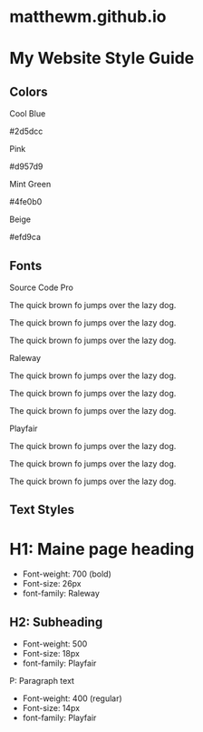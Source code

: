 # matthewm.github.io
<!DOCTYPE html>

<html>
  <head>
<link href="https://fonts.googleapis.com/css2?family=Source+Code+Pro:wght@400;700&display=swap" rel="stylesheet">
<link href="https://fonts.googleapis.com/css2?family=Raleway:ital,wght@0,400;0,700;1,400&display=swap" rel="stylesheet">
<link href="https://fonts.googleapis.com/css2?family=Playfair+Display:wght@400;500;700&display=swap" rel="stylesheet">
<link rel="stylesheet" href="https://matthewm.github.io/stylesheet.css">
  </head>
  <body>
    <h1>My Website Style Guide</h1>
    <div class="container">
      <h2>Colors</h2>
      <div class="color-container">
        <div class="color-panel cool-blue">
          <p class="color-label">Cool Blue</p>
          <p class="color-hex">#2d5dcc</p>
        </div>
        <div class="color-panel pink">
          <p class="color-label">Pink</p>
          <p class="color-hex">#d957d9</p>
        </div>
        <div class="color-panel mint-green">
          <p class="color-label">Mint Green</p>
          <p class="color-hex">#4fe0b0</p>
        </div>
        <div class="color-panel beige">
          <p class="color-label">Beige</p>
          <p class="color-hex">#efd9ca</p>
        </div>
      </div>
    </div>
    <div class="container">
      <h2>Fonts</h2>
      <div class="font-container">
        <div class="font-panel">
          <p class="font-label source-code-pro">Source Code Pro</p>
          <p class="regular source-code-pro">The quick brown fo jumps over the lazy dog.</p>
          <p class="bold source-code-pro">The quick brown fo jumps over the lazy dog.</p>
          <p class="italic source-code-pro">The quick brown fo jumps over the lazy dog.</p>
        </div>
        <div class="font-panel">
          <p class="font-label raleway">Raleway</p>
          <p class="regular raleway">The quick brown fo jumps over the lazy dog.</p>
          <p class="bold raleway">The quick brown fo jumps over the lazy dog.</p>
          <p class="italic raleway">The quick brown fo jumps over the lazy dog.</p>
        </div>
        <div class="font-panel">
          <p class="font-label playfair">Playfair</p>
          <p class="regular playfair">The quick brown fo jumps over the lazy dog.</p>
          <p class="bold playfair">The quick brown fo jumps over the lazy dog.</p>
          <p class="italic playfair">The quick brown fo jumps over the lazy dog.</p>
        </div>
      </div>
    </div>
    <div class="container">
      <h2>Text Styles</h2>
      <div class="text-conatiner">
        <div class="text-panel">
          <h1>H1: Maine page heading</h1>
          <ul>
            <li>Font-weight: 700 (bold)</li>
            <li>Font-size: 26px</li>
            <li>font-family: Raleway</li>
          </ul>
        </div>  
        <div class="text-panel">
          <h2>H2: Subheading</h2>
          <ul>
            <li>Font-weight: 500</li>
            <li>Font-size: 18px</li>
            <li>font-family: Playfair</li>
          </ul>
        </div>
        <div class="text-panel">
          <p>P: Paragraph text</p>
          <ul>
            <li>Font-weight: 400 (regular)</li>
            <li>Font-size: 14px</li>
            <li>font-family: Playfair</li>
          </ul>
        </div>
      </div>
    </div>
  </body>
</html>
